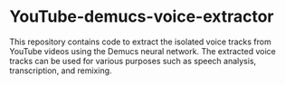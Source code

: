 # YouTube-demucs-voice-extractor
This repository contains code to extract the isolated voice tracks from YouTube videos using the Demucs neural network. The extracted voice tracks can be used for various purposes such as speech analysis, transcription, and remixing.
